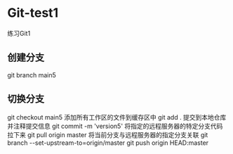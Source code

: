 # Git-test1
练习Git1

## 创建分支
git branch main5
## 切换分支 
git checkout main5
添加所有工作区的文件到缓存区中
git add .
提交到本地仓库并注释提交信息
git commit -m 'version5'
将指定的远程服务器的特定分支代码拉下来
git pull origin master
将当前分支与远程服务器的指定分支关联
git branch --set-upstream-to=origin/master
git push origin HEAD:master


